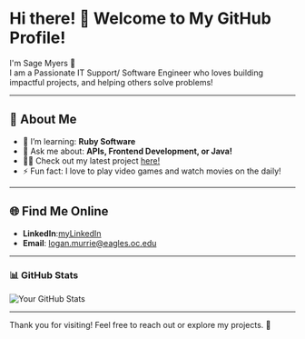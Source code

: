 # Hi there! 👋 Welcome to My GitHub Profile!

I'm Sage Myers 🌟  
I am a Passionate IT Support/ Software Engineer who loves building impactful projects, and helping others solve problems!

---

## 🚀 About Me 
- 🌱 I’m learning: **Ruby Software**  
- 💬 Ask me about: **APIs, Frontend Development, or Java!**  
- 👨‍💻 Check out my latest project [here!](https://github.com/IanBirdcatcher/Avocado-Frontend)
- ⚡ Fun fact: I love to play video games and watch movies on the daily!

---

## 🌐 Find Me Online
- **LinkedIn**:[myLinkedIn](https://www.linkedin.com/in/john-murrie-009310292/)  
- **Email**: logan.murrie@eagles.oc.edu

---

### 📊 GitHub Stats
![Your GitHub Stats](https://github-readme-stats.vercel.app/api?username=loganmurrie&show_icons=true&theme=radical)

---

Thank you for visiting! Feel free to reach out or explore my projects. 🚀
